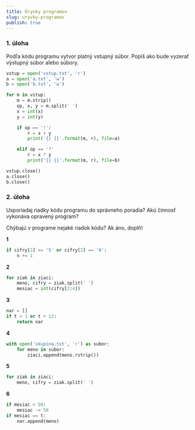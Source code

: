 ```yaml
---
title: Úryvky programov
slug: uryvky-programov
publish: true
---
```


### 1. úloha
Podľa kódu programu vytvor platný vstupný súbor. Popíš ako bude vyzerať výstupný súbor alebo súbory.

```python
vstup = open('vstup.txt', 'r')
a = open('a.txt', 'w')
b = open('b.txt', 'w')

for m in vstup:
    m = m.strip()
    op, x, y = m.split(' ')
    x = int(x)
    y = int(y)

    if op == '!':
        r = x + y
        print('{} {}'.format(m, r), file=a)

    elif op == '?'
        r = x * y
        print('{} {}'.format(m, r), file=b)

vstup.close()
a.close()
b.close()
```

### 2. úloha
Usporiadaj riadky kódu programu do správneho poradia? Akú činnosť vykonáva opravený program?

Chýbajú v programe nejaké riadok kódu? Ak áno, doplň!

**1**
```python
if cifry[2] == '5' or cifry[2] == '6':
    n += 1
```

**2**
```python
for ziak in ziaci:
    meno, cifry = ziak.split(' ')
    mesiac = int(cifry[2:4])
```

**3**
```python
nar = []
if t < 1 or t > 12:
    return nar
```

**4**
```python
with open('skupina.txt', 'r') as subor:
    for meno in subor:
        ziaci.append(meno.rstrip())
```

**5**
```python
for ziak in ziaci:
    meno, cifry = ziak.split(' ')
```

**6**
```python
if mesiac > 50:
    mesiac -= 50
if mesiac == t:
    nar.append(meno)
```
